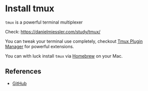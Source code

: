 # Install tmux

`tmux` is a powerful terminal multiplexer

Check: https://danielmiessler.com/study/tmux/

You can tweak your terminal use completely, checkout [Tmux Plugin Manager](https://github.com/tmux-plugins/tpm) for powerful extensions.

You can with luck install `tmux` via [Homebrew](http://brew.sh/) on your Mac.

## References

- [GitHub](https://github.com/tmux/tmux/wiki)
